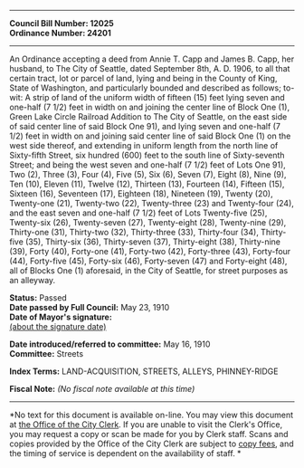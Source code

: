* * * * *  
  
**Council Bill Number: [](#h0)[](#h2)12025**   
**Ordinance Number: 24201**  
  
* * * * *  
  
An Ordinance accepting a deed from Annie T. Capp and James B. Capp, her husband, to The City of Seattle, dated September 8th, A. D. 1906, to all that certain tract, lot or parcel of land, lying and being in the County of King, State of Washington, and particularly bounded and described as follows; to-wit: A strip of land of the uniform width of fifteen (15) feet lying seven and one-half (7 1/2) feet in width on and joining the center line of Block One (1), Green Lake Circle Railroad Addition to The City of Seattle, on the east side of said center line of said Block One 91), and lying seven and one-half (7 1/2) feet in width on and joining said center line of said Block One (1) on the west side thereof, and extending in uniform length from the north line of Sixty-fifth Street, six hundred (600) feet to the south line of Sixty-seventh Street; and being the west seven and one-half (7 1/2) feet of Lots One 91), Two (2), Three (3), Four (4), Five (5), Six (6), Seven (7), Eight (8), Nine (9), Ten (10), Eleven (11), Twelve (12), Thirteen (13), Fourteen (14), Fifteen (15), Sixteen (16), Seventeen (17), Eighteen (18), Nineteen (19), Twenty (20), Twenty-one (21), Twenty-two (22), Twenty-three (23) and Twenty-four (24), and the east seven and one-half (7 1/2) feet of Lots Twenty-five (25), Twenty-six (26), Twenty-seven (27), Twenty-eight (28), Twenty-nine (29), Thirty-one (31), Thirty-two (32), Thirty-three (33), Thirty-four (34), Thirty-five (35), Thirty-six (36), Thirty-seven (37), Thirty-eight (38), Thirty-nine (39), Forty (40), Forty-one (41), Forty-two (42), Forty-three (43), Forty-four (44), Forty-five (45), Forty-six (46), Forty-seven (47) and Forty-eight (48), all of Blocks One (1) aforesaid, in the City of Seattle, for street purposes as an alleyway.  
  
**Status:** Passed   
**Date passed by Full Council:** May 23, 1910   
**Date of Mayor's signature:**   
[(about the signature date)](/~public/approvaldate.htm)   
  
  
**Date introduced/referred to committee:** May 16, 1910   
**Committee:** Streets   
  
**Index Terms:** LAND-ACQUISITION, STREETS, ALLEYS, PHINNEY-RIDGE  
  
**Fiscal Note:** *(No fiscal note available at this time)*  
  
* * * * *  
  
*No text for this document is available on-line. You may view this document at [the Office of the City Clerk](http://www.seattle.gov/leg/clerk/contactUs.htm). If you are unable to visit the Clerk's Office, you may request a copy or scan be made for you by Clerk staff. Scans and copies provided by the Office of the City Clerk are subject to [copy fees](http://clerk.seattle.gov/~public/clerkfees.htm), and the timing of service is dependent on the availability of staff. *  
  
  
